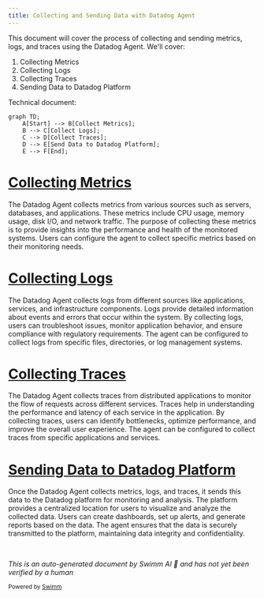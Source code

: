 ```yaml
---
title: Collecting and Sending Data with Datadog Agent
---
```

This document will cover the process of collecting and sending metrics, logs, and traces using the Datadog Agent. We'll cover:

1. Collecting Metrics
2. Collecting Logs
3. Collecting Traces
4. Sending Data to Datadog Platform

Technical document: <SwmLink doc-title="" repo-id="Z2l0aHViJTNBJTNBZGF0YWRvZy1hZ2VudCUzQSUzQVN3aW1tLURlbW8=" path="/.swm/.xr35s5pi.sw.md"></SwmLink>

```mermaid
graph TD;
    A[Start] --> B[Collect Metrics];
    B --> C[Collect Logs];
    C --> D[Collect Traces];
    D --> E[Send Data to Datadog Platform];
    E --> F[End];
```

# [Collecting Metrics](https://app.swimm.io/repos/Z2l0aHViJTNBJTNBZGF0YWRvZy1hZ2VudCUzQSUzQVN3aW1tLURlbW8=/docs/xr35s5pi#collecting-metrics)

The Datadog Agent collects metrics from various sources such as servers, databases, and applications. These metrics include CPU usage, memory usage, disk I/O, and network traffic. The purpose of collecting these metrics is to provide insights into the performance and health of the monitored systems. Users can configure the agent to collect specific metrics based on their monitoring needs.

# [Collecting Logs](https://app.swimm.io/repos/Z2l0aHViJTNBJTNBZGF0YWRvZy1hZ2VudCUzQSUzQVN3aW1tLURlbW8=/docs/xr35s5pi#collecting-logs)

The Datadog Agent collects logs from different sources like applications, services, and infrastructure components. Logs provide detailed information about events and errors that occur within the system. By collecting logs, users can troubleshoot issues, monitor application behavior, and ensure compliance with regulatory requirements. The agent can be configured to collect logs from specific files, directories, or log management systems.

# [Collecting Traces](https://app.swimm.io/repos/Z2l0aHViJTNBJTNBZGF0YWRvZy1hZ2VudCUzQSUzQVN3aW1tLURlbW8=/docs/xr35s5pi#collecting-traces)

The Datadog Agent collects traces from distributed applications to monitor the flow of requests across different services. Traces help in understanding the performance and latency of each service in the application. By collecting traces, users can identify bottlenecks, optimize performance, and improve the overall user experience. The agent can be configured to collect traces from specific applications and services.

# [Sending Data to Datadog Platform](https://app.swimm.io/repos/Z2l0aHViJTNBJTNBZGF0YWRvZy1hZ2VudCUzQSUzQVN3aW1tLURlbW8=/docs/xr35s5pi#sending-data-to-datadog-platform)

Once the Datadog Agent collects metrics, logs, and traces, it sends this data to the Datadog platform for monitoring and analysis. The platform provides a centralized location for users to visualize and analyze the collected data. Users can create dashboards, set up alerts, and generate reports based on the data. The agent ensures that the data is securely transmitted to the platform, maintaining data integrity and confidentiality.

&nbsp;

*This is an auto-generated document by Swimm AI 🌊 and has not yet been verified by a human*

<SwmMeta version="3.0.0" repo-id="Z2l0aHViJTNBJTNBZGF0YWRvZy1hZ2VudCUzQSUzQVN3aW1tLURlbW8=" repo-name="datadog-agent"><sup>Powered by [Swimm](/)</sup></SwmMeta>
